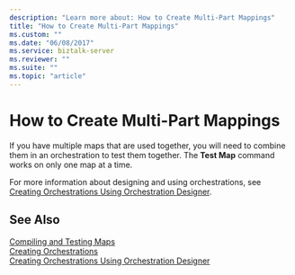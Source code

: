 ```yaml
---
description: "Learn more about: How to Create Multi-Part Mappings"
title: "How to Create Multi-Part Mappings"
ms.custom: ""
ms.date: "06/08/2017"
ms.service: biztalk-server
ms.reviewer: ""
ms.suite: ""
ms.topic: "article"
---
```

# How to Create Multi-Part Mappings
If you have multiple maps that are used together, you will need to combine them in an orchestration to test them together. The **Test Map** command works on only one map at a time.  
  
 For more information about designing and using orchestrations, see [Creating Orchestrations Using Orchestration Designer](../core/creating-orchestrations-using-orchestration-designer.md).  
  
## See Also  
 [Compiling and Testing Maps](../core/compiling-and-testing-maps.md)   
 [Creating Orchestrations](../core/creating-orchestrations.md)   
 [Creating Orchestrations Using Orchestration Designer](../core/creating-orchestrations-using-orchestration-designer.md)
